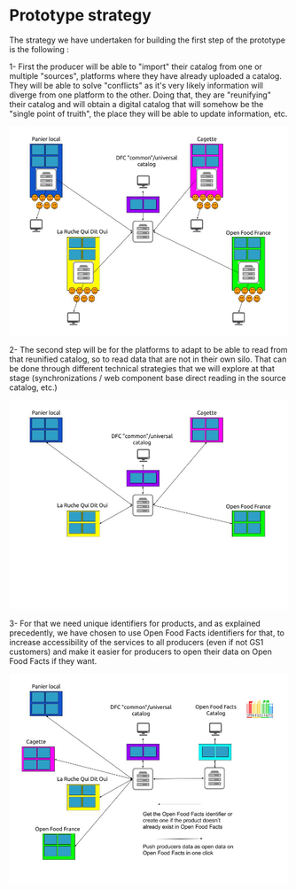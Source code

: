 # Prototype strategy

The strategy we have undertaken for building the first step of the prototype is the following :

1- First the producer will be able to "import" their catalog from one or multiple "sources", platforms where they have already uploaded a catalog. They will be able to solve "conflicts" as it's very likely information will diverge from one platform to the other. Doing that, they are "reunifying" their catalog and will obtain a digital catalog that will somehow be the "single point of truith", the place they will be able to update information, etc.

![](../.gitbook/assets/copy-of-dfc-etape-1-english.jpg)

2- The second step will be for the platforms to adapt to be able to read from that reunified catalog, so to read data that are not in their own silo. That can be done through different technical strategies that we will explore at that stage \(synchronizations / web component base direct reading in the source catalog, etc.\)

![](../.gitbook/assets/copy-of-dfc-etape-2-english.jpg)

3- For that we need unique identifiers for products, and as explained precedently, we have chosen to use Open Food Facts identifiers for that, to increase accessibility of the services to all producers \(even if not GS1 customers\) and make it easier for producers to open their data on Open Food Facts if they want.

![](../.gitbook/assets/dfc-offacts-2.jpg)

